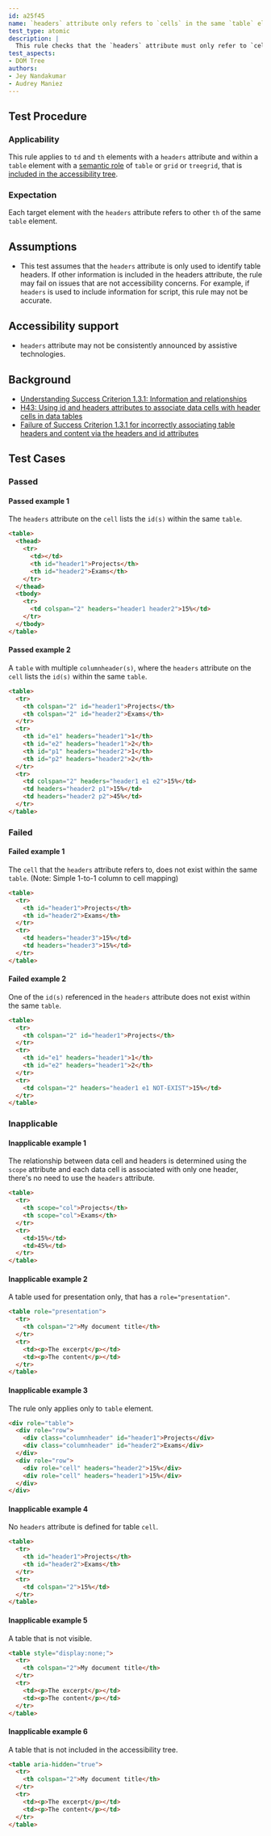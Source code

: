 ```yaml
---
id: a25f45
name: `headers` attribute only refers to `cells` in the same `table` element
test_type: atomic
description: |
  This rule checks that the `headers` attribute must only refer to `cells` in the same `table` element
test_aspects:
- DOM Tree
authors:
- Jey Nandakumar
- Audrey Maniez
---
```


## Test Procedure

### Applicability

This rule applies to `td` and `th` elements with a `headers` attribute and within a `table` element with a [semantic role](#semantic-role) of `table` or `grid` or `treegrid`, that is [included in the accessibility tree](#included-in-the-accessibility-tree).

### Expectation

Each target element with the `headers` attribute refers to other `th` of the same `table` element.

## Assumptions

- This test assumes that the `headers` attribute is only used to identify table headers. If other information is included in the headers attribute, the rule may fail on issues that are not accessibility concerns. For example, if `headers` is used to include information for script, this rule may not be accurate.

## Accessibility support

- `headers` attribute may not be consistently announced by assistive technologies.

## Background

- [Understanding Success Criterion 1.3.1: Information and relationships](https://www.w3.org/WAI/WCAG21/Understanding/info-and-relationships.html)
- [H43: Using id and headers attributes to associate data cells with header cells in data tables](https://www.w3.org/WAI/WCAG21/Techniques/html/H43)
- [Failure of Success Criterion 1.3.1 for incorrectly associating table headers and content via the headers and id attributes](https://www.w3.org/WAI/WCAG21/Techniques/failures/F90)

## Test Cases

### Passed

#### Passed example 1

The `headers` attribute on the  `cell` lists the `id(s)` within the same `table`.

```html
<table>
  <thead>	
    <tr>
      <td></td>
      <th id="header1">Projects</th>
      <th id="header2">Exams</th>
    </tr>
  </thead>
  <tbody>
    <tr>
      <td colspan="2" headers="header1 header2">15%</td>
    </tr>
  </tbody>
</table>
```

#### Passed example 2

A `table` with multiple `columnheader(s)`, where the `headers` attribute on the  `cell` lists the `id(s)` within the same `table`.

```html
<table>
  <tr>
    <th colspan="2" id="header1">Projects</th>
    <th colspan="2" id="header2">Exams</th>
  </tr>
  <tr>
    <th id="e1" headers="header1">1</th>
    <th id="e2" headers="header1">2</th>
    <th id="p1" headers="header2">1</th>
    <th id="p2" headers="header2">2</th>
  </tr>
  <tr>
    <td colspan="2" headers="header1 e1 e2">15%</td>
    <td headers="header2 p1">15%</td>
    <td headers="header2 p2">45%</td>
  </tr>
</table>
```

### Failed

#### Failed example 1

The `cell` that the `headers` attribute refers to, does not exist within the same `table`. (Note: Simple 1-to-1 column to cell mapping)

```html
<table>
  <tr>
    <th id="header1">Projects</th>
    <th id="header2">Exams</th>
  </tr>
  <tr>
    <td headers="header3">15%</td>
    <td headers="header3">15%</td>
  </tr>
</table>
```

#### Failed example 2

One of the `id(s)` referenced in the `headers` attribute does not exist within the same `table`.

```html
<table>
  <tr>
    <th colspan="2" id="header1">Projects</th>
  </tr>
  <tr>
    <th id="e1" headers="header1">1</th>
    <th id="e2" headers="header1">2</th>
  </tr>
  <tr>
    <td colspan="2" headers="header1 e1 NOT-EXIST">15%</td>
  </tr>
</table>
```

### Inapplicable

#### Inapplicable example 1

The relationship between data cell and headers is determined using the `scope` attribute and each data cell is associated with only one header, there's no need to use the `headers` attribute.

```html
<table>
  <tr>
    <th scope="col">Projects</th>
    <th scope="col">Exams</th>
  </tr>
  <tr>
    <td>15%</td>
    <td>45%</td>
  </tr>
</table>
```

#### Inapplicable example 2

A table used for presentation only, that has a `role="presentation"`. 

```html
<table role="presentation">
  <tr>
    <th colspan="2">My document title</th>
  </tr>
  <tr>
    <td><p>The excerpt</p></td>
    <td><p>The content</p></td>
  </tr>
</table>
```

#### Inapplicable example 3

The rule only applies only to `table` element.

```html
<div role="table">
  <div role="row">
    <div class="columnheader" id="header1">Projects</div>
    <div class="columnheader" id="header2">Exams</div>
  </div>
  <div role="row">
    <div role="cell" headers="header2">15%</div>
    <div role="cell" headers="header1">15%</div>
  </div>
</div>
```

#### Inapplicable example 4

No `headers` attribute is defined for table `cell`.

```html
<table>
  <tr>
    <th id="header1">Projects</th>
    <th id="header2">Exams</th>
  </tr>
  <tr>
    <td colspan="2">15%</td>
  </tr>
</table>
```

#### Inapplicable example 5

A table that is not visible. 

```html
<table style="display:none;">
  <tr>
    <th colspan="2">My document title</th>
  </tr>
  <tr>
    <td><p>The excerpt</p></td>
    <td><p>The content</p></td>
  </tr>
</table>
```

#### Inapplicable example 6

A table that is not included in the accessibility tree. 

```html
<table aria-hidden="true">
  <tr>
    <th colspan="2">My document title</th>
  </tr>
  <tr>
    <td><p>The excerpt</p></td>
    <td><p>The content</p></td>
  </tr>
</table>
```